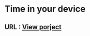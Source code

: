 # Time in your device

## URL : [View porject](https://e-salehipanah.github.io/Time-in-your-device/)
